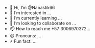 - 👋 Hi, I’m @Nanastik66
- 👀 I’m interested in ...
- 🌱 I’m currently learning ...
- 💞️ I’m looking to collaborate on ...
- 📫 How to reach me +57 3006970372...
- 😄 Pronouns: ...
- ⚡ Fun fact: ...

<!---
Nanastik66/Nanastik66 is a ✨ special ✨ repository because its `README.md` (this file) appears on your GitHub profile.
You can click the Preview link to take a look at your changes.
--->
